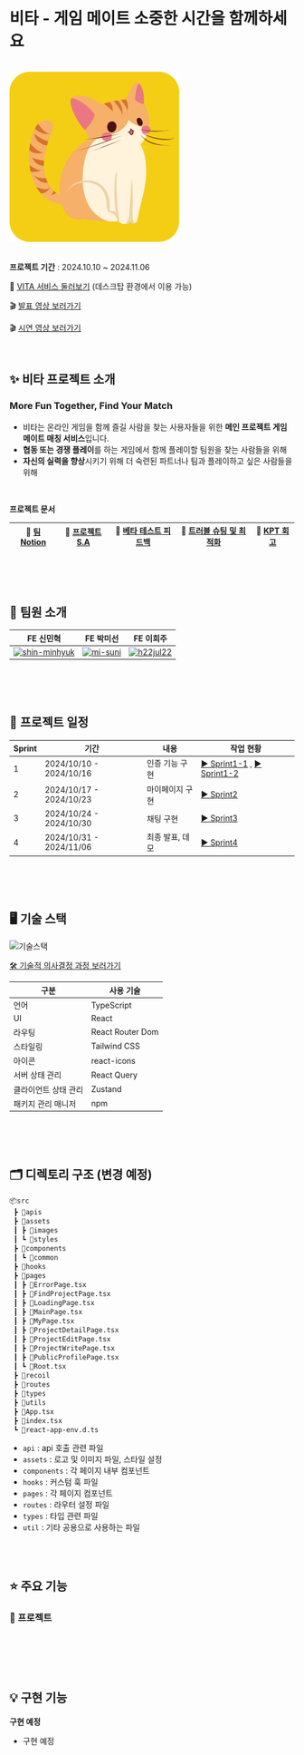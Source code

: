 <!-- <p align="right"><a href="https://hits.seeyoufarm.com"><img src="https://hits.seeyoufarm.com/api/count/incr/badge.svg?url=https%3A%2F%2Fgithub.com%2Fgjbae1212%2Fhit-counter&count_bg=%23F8D526&title_bg=%23437D6A&icon=&icon_color=%23E7E7E7&title=hits&edge_flat=false"/></a></p> -->

# 비타 - 게임 메이트 소중한 시간을 함께하세요

<br/>
<div align="left"><img src="public/favicon.png" alt="로고" width="300px"></div>
<br/>

**프로젝트 기간** : 2024.10.10 ~ 2024.11.06

🔗 [VITA 서비스 둘러보기](https://www./) (데스크탑 환경에서 이용 가능)

🎬 [발표 영상 보러가기 ](https://youtu.be/#)

🎬 [시연 영상 보러가기 ](https://youtu.be/#)

<br/>

## ✨ 비타 프로젝트 소개

### More Fun Together, Find Your Match

- 비타는 온라인 게임을 함께 즐길 사람을 찾는 사용자들을 위한 **메인 프로젝트 게임 메이트 매칭 서비스**입니다.
- **협동 또는 경쟁 플레이**를 하는 게임에서 함께 플레이할 팀원을 찾는 사람들을 위해
- **자신의 실력을 향상**시키기 위해 더 숙련된 파트너나 팀과 플레이하고 싶은 사람들을 위해

<br/>

**프로젝트 문서**

| 📒 [팀 Notion ](#) | 🎉 [프로젝트 S.A](#) | 💌 [베타 테스트 피드백](#) | 🚀 [트러블 슈팅 및 최적화](#) | 💬 [KPT 회고](#) |
| ------------------ | -------------------- | -------------------------- | ----------------------------- | ---------------- |

<br/>
<br/>
<br/>

## 🙌 팀원 소개

| FE 신민혁                                                                                                                                                       | FE 박미선                                                                                                                                             | FE 이희주                                                                                                                                               |
| --------------------------------------------------------------------------------------------------------------------------------------------------------------- | ----------------------------------------------------------------------------------------------------------------------------------------------------- | ------------------------------------------------------------------------------------------------------------------------------------------------------- |
| <a href="https://github.com/shin-minhyuk"><img src="https://avatars.githubusercontent.com/u/174288486?v=4" alt="shin-minhyuk" width="100px" height="100px"></a> | <a href="https://github.com/mi-suni"><img src="https://avatars.githubusercontent.com/u/175471571?v=4" alt="mi-suni" width="100px" height="100px"></a> | <a href="https://github.com/h22jul22"><img src="https://avatars.githubusercontent.com/u/164333745?v=4" alt="h22jul22" width="100px" height="100px"></a> |

<br/>
<br/>
<br/>

## 📅 프로젝트 일정

| Sprint | 기간                    | 내용            | 작업 현황                             |
| ------ | ----------------------- | --------------- | ------------------------------------- |
| 1      | 2024/10/10 - 2024/10/16 | 인증 기능 구현  | [▶️ Sprint1-1](#) , [▶️ Sprint1-2](#) |
| 2      | 2024/10/17 - 2024/10/23 | 마이페이지 구현 | [▶️ Sprint2](#)                       |
| 3      | 2024/10/24 - 2024/10/30 | 채팅 구현       | [▶️ Sprint3](#)                       |
| 4      | 2024/10/31 - 2024/11/06 | 최종 발표, 데모 | [▶️ Sprint4](#)                       |

<br/>
<br/>
<br/>

## 🖥 기술 스택

<img src="#" alt="기술스택" width="70%">

[🛠️ 기술적 의사결정 과정 보러가기](#)

| 구분                 | 사용 기술        |
| -------------------- | ---------------- |
| 언어                 | TypeScript       |
| UI                   | React            |
| 라우팅               | React Router Dom |
| 스타일링             | Tailwind CSS     |
| 아이콘               | react-icons      |
| 서버 상태 관리       | React Query      |
| 클라이언트 상태 관리 | Zustand          |
| 패키지 관리 매니저   | npm              |

<br/>
<br/>
<br/>

## 🗂 디렉토리 구조 (변경 예정)

```
📦src
 ┣ 📂apis
 ┣ 📂assets
 ┃ ┣ 📂images
 ┃ ┗ 📂styles
 ┣ 📂components
 ┃ ┗ 📂common
 ┣ 📂hooks
 ┣ 📂pages
 ┃ ┣ 📜ErrorPage.tsx
 ┃ ┣ 📜FindProjectPage.tsx
 ┃ ┣ 📜LoadingPage.tsx
 ┃ ┣ 📜MainPage.tsx
 ┃ ┣ 📜MyPage.tsx
 ┃ ┣ 📜ProjectDetailPage.tsx
 ┃ ┣ 📜ProjectEditPage.tsx
 ┃ ┣ 📜ProjectWritePage.tsx
 ┃ ┣ 📜PublicProfilePage.tsx
 ┃ ┗ 📜Root.tsx
 ┣ 📂recoil
 ┣ 📂routes
 ┣ 📂types
 ┣ 📂utils
 ┣ 📜App.tsx
 ┣ 📜index.tsx
 ┗ 📜react-app-env.d.ts
```

- `api` : api 호출 관련 파일
- `assets` : 로고 및 이미지 파일, 스타일 설정
- `components` : 각 페이지 내부 컴포넌트
- `hooks` : 커스텀 훅 파일
- `pages` : 각 페이지 컴포넌트
- `routes` : 라우터 설정 파일
- `types` : 타입 관련 파일
- `util` : 기타 공용으로 사용하는 파일

<br/>
<br/>

## ⭐️ 주요 기능

### 📌 프로젝트

<br/>

<br/>
<br/>
<br/>

## 💡 구현 기능

**구현 예정**

- 구현 예정

<br/>
<br/>
